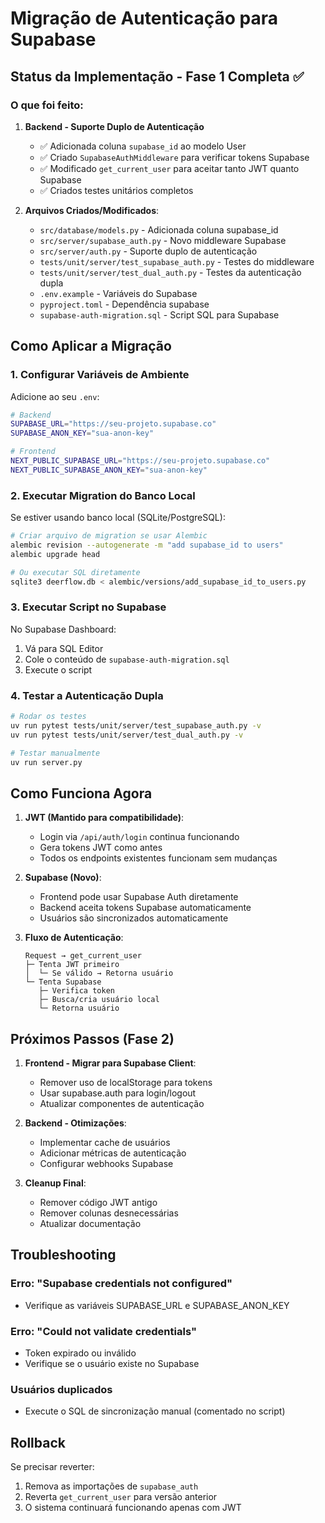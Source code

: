 # Migração de Autenticação para Supabase

## Status da Implementação - Fase 1 Completa ✅

### O que foi feito:

1. **Backend - Suporte Duplo de Autenticação**
   - ✅ Adicionada coluna `supabase_id` ao modelo User
   - ✅ Criado `SupabaseAuthMiddleware` para verificar tokens Supabase
   - ✅ Modificado `get_current_user` para aceitar tanto JWT quanto Supabase
   - ✅ Criados testes unitários completos

2. **Arquivos Criados/Modificados**:
   - `src/database/models.py` - Adicionada coluna supabase_id
   - `src/server/supabase_auth.py` - Novo middleware Supabase
   - `src/server/auth.py` - Suporte duplo de autenticação
   - `tests/unit/server/test_supabase_auth.py` - Testes do middleware
   - `tests/unit/server/test_dual_auth.py` - Testes da autenticação dupla
   - `.env.example` - Variáveis do Supabase
   - `pyproject.toml` - Dependência supabase
   - `supabase-auth-migration.sql` - Script SQL para Supabase

## Como Aplicar a Migração

### 1. Configurar Variáveis de Ambiente

Adicione ao seu `.env`:

```bash
# Backend
SUPABASE_URL="https://seu-projeto.supabase.co"
SUPABASE_ANON_KEY="sua-anon-key"

# Frontend
NEXT_PUBLIC_SUPABASE_URL="https://seu-projeto.supabase.co"
NEXT_PUBLIC_SUPABASE_ANON_KEY="sua-anon-key"
```

### 2. Executar Migration do Banco Local

Se estiver usando banco local (SQLite/PostgreSQL):

```bash
# Criar arquivo de migration se usar Alembic
alembic revision --autogenerate -m "add supabase_id to users"
alembic upgrade head

# Ou executar SQL diretamente
sqlite3 deerflow.db < alembic/versions/add_supabase_id_to_users.py
```

### 3. Executar Script no Supabase

No Supabase Dashboard:
1. Vá para SQL Editor
2. Cole o conteúdo de `supabase-auth-migration.sql`
3. Execute o script

### 4. Testar a Autenticação Dupla

```bash
# Rodar os testes
uv run pytest tests/unit/server/test_supabase_auth.py -v
uv run pytest tests/unit/server/test_dual_auth.py -v

# Testar manualmente
uv run server.py
```

## Como Funciona Agora

1. **JWT (Mantido para compatibilidade)**:
   - Login via `/api/auth/login` continua funcionando
   - Gera tokens JWT como antes
   - Todos os endpoints existentes funcionam sem mudanças

2. **Supabase (Novo)**:
   - Frontend pode usar Supabase Auth diretamente
   - Backend aceita tokens Supabase automaticamente
   - Usuários são sincronizados automaticamente

3. **Fluxo de Autenticação**:
   ```
   Request → get_current_user
   ├─ Tenta JWT primeiro
   │  └─ Se válido → Retorna usuário
   └─ Tenta Supabase
      ├─ Verifica token
      ├─ Busca/cria usuário local
      └─ Retorna usuário
   ```

## Próximos Passos (Fase 2)

1. **Frontend - Migrar para Supabase Client**:
   - Remover uso de localStorage para tokens
   - Usar supabase.auth para login/logout
   - Atualizar componentes de autenticação

2. **Backend - Otimizações**:
   - Implementar cache de usuários
   - Adicionar métricas de autenticação
   - Configurar webhooks Supabase

3. **Cleanup Final**:
   - Remover código JWT antigo
   - Remover colunas desnecessárias
   - Atualizar documentação

## Troubleshooting

### Erro: "Supabase credentials not configured"
- Verifique as variáveis SUPABASE_URL e SUPABASE_ANON_KEY

### Erro: "Could not validate credentials"
- Token expirado ou inválido
- Verifique se o usuário existe no Supabase

### Usuários duplicados
- Execute o SQL de sincronização manual (comentado no script)

## Rollback

Se precisar reverter:
1. Remova as importações de `supabase_auth`
2. Reverta `get_current_user` para versão anterior
3. O sistema continuará funcionando apenas com JWT